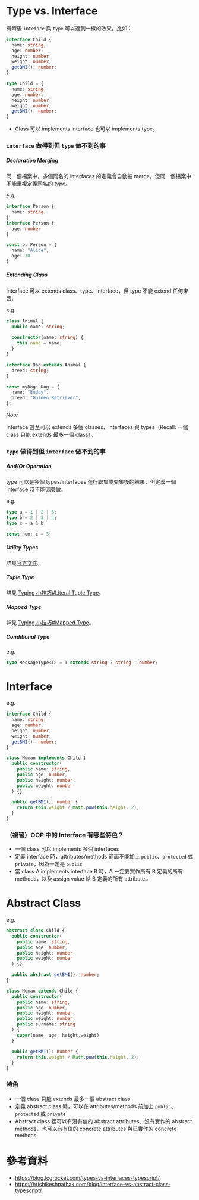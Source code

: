 # Type vs. Interface

有時後 `inteface` 與 `type` 可以達到一樣的效果，比如：

```TypeScript
interface Child {
  name: string;
  age: number;
  height: number;
  weight: number;
  getBMI(): number;
}

type Child = {
  name: string;
  age: number;
  height: number;
  weight: number;
  getBMI(): number;
}
```

- Class 可以 implements interface 也可以 implements type。

### `interface` 做得到但 `type` 做不到的事

##### Declaration Merging

同一個檔案中，多個同名的 interfaces 的定義會自動被 merge，但同一個檔案中不能重複定義同名的 type。

e.g.

```TypeScript
interface Person {
  name: string;
}
interface Person {
  age: number
}

const p: Person = {
  name: "Alice",
  age: 18
}
```

##### Extending Class

Interface 可以 extends class、type、interface，但 type 不能 extend 任何東西。

e.g.

```TypeScript
class Animal {
  public name: string;
  
  constructor(name: string) {
    this.name = name;
  }
}

interface Dog extends Animal {
  breed: string;
}

const myDog: Dog = {
  name: "Buddy",
  breed: "Golden Retriever",
};
```

>[!Note]
>Interface 甚至可以 extends 多個 classes、interfaces 與 types（Recall: 一個 class 只能 extends 最多一個 class）。

### `type` 做得到但 `interface` 做不到的事

##### And/Or Operation

type 可以是多個 types/interfaces 進行聯集或交集後的結果，但定義一個 interface 時不能這麼做。

e.g.

```TypeScript
type a = 1 | 2 | 3;
type b = 2 | 3 | 4;
type c = a & b;

const num: c = 3;
```

##### Utility Types

詳見[官方文件](https://www.typescriptlang.org/docs/handbook/utility-types.html)。

##### Tuple Type

詳見 [Typing 小技巧#Literal Tuple Type](</Programming Language/JavaScript/TypeScript/Typing 小技巧.md#Literal Tuple Type>)。

##### Mapped Type

詳見 [Typing 小技巧#Mapped Type](</Programming Language/JavaScript/TypeScript/Typing 小技巧.md#Mapped Type>)。

##### Conditional Type

e.g.

```TypeScript
type MessageType<T> = T extends string ? string : number;
```

# Interface

e.g.

```TypeScript
interface Child {
  name: string;
  age: number;
  height: number;
  weight: number;
  getBMI(): number;
}

class Human implements Child {
  public constructor(
    public name: string,
    public age: number,
    public height: number,
    public weight: number
  ) {}

  public getBMI(): number {
    return this.weight / Math.pow(this.height, 2);
  }
}
```

### （複習）OOP 中的 Interface 有哪些特色？

- 一個 class 可以 implements 多個 interfaces
- 定義 interface 時，attributes/methods 前面不能加上 `public`、`protected` 或 `private`，因為一定是 `public`
- 當 class A implements interface B 時，A 一定要實作所有 B 定義的所有 methods，以及 assign value 給 B 定義的所有 attributes

# Abstract Class

e.g.

```TypeScript
abstract class Child {
  public constructor(
    public name: string,
    public age: number,
    public height: number,
    public weight: number
  ) {}

  public abstract getBMI(): number;
}

class Human extends Child {
  public constructor(
    public name: string,
    public age: number,
    public height: number,
    public weight: number,
    public surname: string
  ) {
    super(name, age, height,weight)
  }

  public getBMI(): number {
    return this.weight / Math.pow(this.height, 2);
  }
}
```

### 特色

- 一個 class 只能 extends 最多一個 abstract class
- 定義 abstract class 時，可以在 attributes/methods 前加上 `public`、`protected` 或 `private`
- Abstract class 裡可以有沒有值的 abstract attributes、沒有實作的 abstract methods，也可以有有值的 concrete attributes 與已實作的 concrete methods

# 參考資料

- <https://blog.logrocket.com/types-vs-interfaces-typescript/>
- <https://hrishikeshpathak.com/blog/interface-vs-abstract-class-typescript/>
